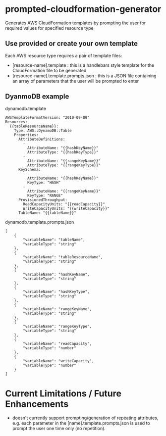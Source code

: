 # prompted-cloudformation-generator

Generates AWS CloudFormation templates by prompting the user for required values for specified resource type

## Use provided or create your own template
Each AWS resource type requires a pair of template files:

- [resource-name].template : this is a handlebars style template for the CloudFormation file to be generated
- [resource-name].template.prompts.json : this is a JSON file containing an array of parameters that the user will be prompted to enter

## DyanmoDB example

dynamodb.template

    AWSTemplateFormatVersion: "2010-09-09"
    Resources: 
      {{tableResourceName}}: 
        Type: AWS::DynamoDB::Table
        Properties: 
          AttributeDefinitions: 
            - 
              AttributeName: "{{hashKeyName}}"
              AttributeType: "{{hashKeyType}}"
            - 
              AttributeName: "{{rangeKeyName}}"
              AttributeType: "{{rangeKeyType}}"
          KeySchema: 
            - 
              AttributeName: "{{hashKeyName}}"
              KeyType: "HASH"
            - 
              AttributeName: "{{rangeKeyName}}"
              KeyType: "RANGE"
          ProvisionedThroughput: 
            ReadCapacityUnits: "{{readCapacity}}"
            WriteCapacityUnits: "{{writeCapacity}}"
          TableName: "{{tableName}}"


dynamodb.template.prompts.json

    [
        {
            "variableName": "tableName",
            "variableType": "string"
        },
        {
            "variableName": "tableResourceName",
            "variableType": "string"
        },
        {
            "variableName": "hashKeyName",
            "variableType": "string"
        },
        {
            "variableName": "hashKeyType",
            "variableType": "string"
        },
        {
            "variableName": "rangeKeyName",
            "variableType": "string"
        },
        {
            "variableName": "rangeKeyType",
            "variableType": "string"
        },
        {
            "variableName": "readCapacity",
            "variableType": "number"
        },
        {
            "variableName": "writeCapacity",
            "variableType": "number"
        }   
    ]

# Current Limitations / Future Enhancements

- doesn't currently support prompting/generation of repeating attributes, e.g. each parameter in the [name].template.prompts.json is used to prompt
the user one time only (no repetition).
